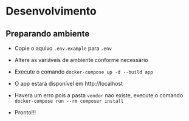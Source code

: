 # Desenvolvimento

## Preparando ambiente

- Copie o aquivo `.env.example` para `.env`

- Altere as variáveis de ambiente conforme necessário

- Execute o comando `docker-compose up -d --build app`

- O app estará disponível em http://localhost

- Havera um erro pois a pasta `vendor` nao existe, execute o comando `docker-compose run --rm composer install`

- Pronto!!!
